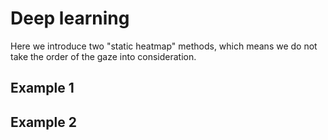 # Deep learning
Here we introduce two "static heatmap" methods, which means we do not take the order of the gaze into consideration.

## Example 1

## Example 2

